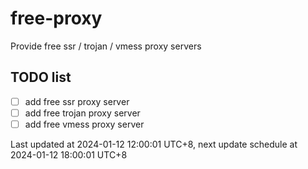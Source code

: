 
# free-proxy
Provide free ssr / trojan / vmess proxy servers


## TODO list
- [ ] add free ssr proxy server
- [ ] add free trojan proxy server
- [ ] add free vmess proxy server

Last updated at 2024-01-12 12:00:01 UTC+8, next update schedule at 2024-01-12 18:00:01 UTC+8

